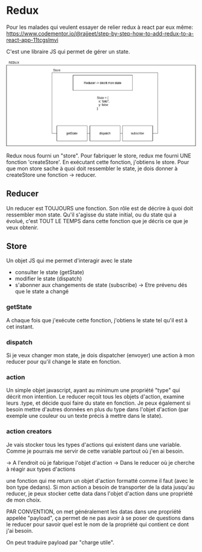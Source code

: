 # Redux

Pour les malades qui veulent essayer de relier redux à react par eux même:
https://www.codementor.io/@rajjeet/step-by-step-how-to-add-redux-to-a-react-app-11tcgslmvi

C'est une libraire JS qui permet de gérer un state. 

![](redux.jpg)


Redux nous fourni un "store". Pour fabriquer le store, redux me fourni UNE fonction 'createStore'. En exécutant cette fonction, j'obtiens le store. 
Pour que mon store sache à quoi doit ressembler le state, je dois donner à createStore une fonction -> reducer.

## Reducer

Un reducer est TOUJOURS une fonction. Son rôle est de décrire à quoi doit ressembler mon state. Qu'il s'agisse du state initial, ou du state qui a évolué, c'est TOUT LE TEMPS dans cette fonction que je décris ce que je veux obtenir.

## Store

Un objet JS qui me permet d'interagir avec le state

* consulter le state (getState)
* modifier le state (dispatch)
* s'abonner aux changements de state (subscribe)
  -> Etre prévenu dés que le state a changé

### getState

A chaque fois que j'exécute cette fonction, j'obtiens le state tel qu'il est à cet instant.

### dispatch

Si je veux changer mon state, je dois dispatcher (envoyer) une action à mon reducer pour qu'il change le state en fonction.

### action

Un simple objet javascript, ayant au minimum une propriété "type" qui décrit mon intention.
Le reducer reçoit tous les objets d'action, examine leurs .type, et décide quoi faire du state en fonction. Je peux également si besoin mettre d'autres données en plus du type dans l'objet d'action (par exemple une couleur ou un texte précis à mettre dans le state).

### action creators

Je vais stocker tous les types d'actions qui existent dans une variable. Comme je pourrais me servir de cette variable partout où j'en ai besoin.

-> A l'endroit où je fabrique l'objet d'action
-> Dans le reducer où je cherche à réagir aux types d'actions

une fonction qui me return un objet d'action formatté comme il faut (avec le bon type dedans). Si mon action a besoin de transporter de la data jusqu'au reducer, je peux stocker cette data dans l'objet d'action dans une propriété de mon choix.

PAR CONVENTION, on met généralement les datas dans une propriété appelée "payload", ça permet de ne pas avoir à se poser de questions dans le reducer pour savoir quel est le nom de la propriété qui contient ce dont j'ai besoin.

On peut traduire payload par "charge utile".